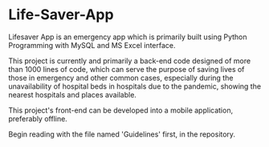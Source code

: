 # Life-Saver-App
Lifesaver App is an emergency app which is primarily built using Python Programming with MySQL and MS Excel interface. 

This project is currently and primarily a back-end code designed of more than 1000 lines of code, which can serve the purpose of saving lives of those in emergency and other common cases, 
especially during the unavailability of hospital beds in hospitals due to the pandemic, showing the nearest hospitals and places available.

This project's front-end can be developed into a mobile application, preferably offline. 

Begin reading with the file named 'Guidelines' first, in the repository. 
